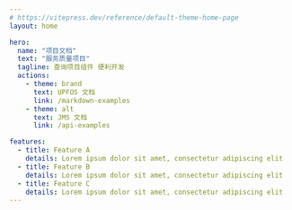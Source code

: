 ```yaml
---
# https://vitepress.dev/reference/default-theme-home-page
layout: home

hero:
  name: "项目文档"
  text: "服务质量项目"
  tagline: 查询项目组件 便利开发
  actions:
    - theme: brand
      text: UPFOS 文档
      link: /markdown-examples
    - theme: alt
      text: JMS 文档
      link: /api-examples

features:
  - title: Feature A
    details: Lorem ipsum dolor sit amet, consectetur adipiscing elit
  - title: Feature B
    details: Lorem ipsum dolor sit amet, consectetur adipiscing elit
  - title: Feature C
    details: Lorem ipsum dolor sit amet, consectetur adipiscing elit
---
```


